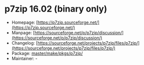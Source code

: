 # p7zip 16.02 (binary only)
 - Homepage: [https://p7zip.sourceforge.net/](https://p7zip.sourceforge.net/)
 - Manpage: [https://sourceforge.net/p/p7zip/discussion/](https://sourceforge.net/p/p7zip/discussion/)
 - Changelog: [https://sourceforge.net/projects/p7zip/files/p7zip/](https://sourceforge.net/projects/p7zip/files/p7zip/)
 - Package: [master/make/pkgs/p7zip/](https://github.com/Freetz-NG/freetz-ng/tree/master/make/pkgs/p7zip/)
 - Maintainer: -

